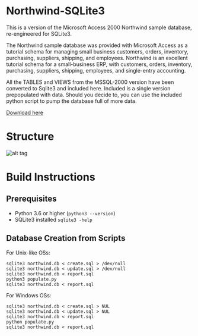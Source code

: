 # Northwind-SQLite3

This is a version of the Microsoft Access 2000 Northwind sample database, re-engineered for SQLite3.

The Northwind sample database was provided with Microsoft Access as a tutorial schema for managing small business customers, orders, inventory, purchasing, suppliers, shipping, and employees. Northwind is an excellent tutorial schema for a small-business ERP, with customers, orders, inventory, purchasing, suppliers, shipping, employees, and single-entry accounting.

All the TABLES and VIEWS from the MSSQL-2000 version have been converted to Sqlite3 and included here. Included is a single version prepopulated with data. Should you decide to, you can use the included python script to pump the database full of more data.

[Download here](https://github.com/yoonghm/northwind-SQLite3/raw/master/northwind.db)

# Structure

![alt tag](https://raw.githubusercontent.com/jpwhite3/northwind-SQLite3/master/images/Northwind_ERD.png)

# Build Instructions

## Prerequisites

- Python 3.6 or higher (`python3 --version`)
- SQLite3 installed `sqlite3 -help`

## Database Creation from Scripts

For Unix-like OSs:

```console
sqlite3 northwind.db < create.sql > /dev/null
sqlite3 northwind.db < update.sql > /dev/null
sqlite3 northwind.db < report.sql
python3 populate.py
sqlite3 northwind.db < report.sql
```

For Windows OSs:
```console
sqlite3 northwind.db < create.sql > NUL
sqlite3 northwind.db < update.sql > NUL
sqlite3 northwind.db < report.sql
python populate.py
sqlite3 northwind.db < report.sql
```

